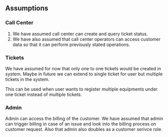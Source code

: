 ## Assumptions

### Call Center 

1. We have assumed call center can create and query ticket status. 
2. We have also assumed that call center operators can access customer data so that it can perform previously stated operations.

### Tickets

We have assumed for now that only one to one tickets would be created in system. Maybe in future we can extend to single ticket for user but multiple tickets in the system. 

This can be used when user wants to register multiple equipments under one ticket instead of multiple tickets.

### Admin

Admin can access the billing of the customer. We have assumed that admin can trigger billing in case of an issue and look into the billing process on customer request.
Also that admin also doubles as a customer serivce role.

